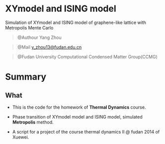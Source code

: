 # XYmodel and ISING model
Simulation of XYmodel and ISING model of graphene-like lattice with Metropolis Mente Carlo


> @Authour Yang Zhou

> @Mail  y_zhou13@fudan.edu.cn

> @Fudan University Computational Condensed Matter Group(CCMG)

# Summary

## What

- This is the code for the homework of **Thermal Dynamics** course.

- Phase transition of XYmodel model and ISING model, simulated  **Metropolis** method.

- A script for a project of the course thermal dynamics II @ fudan 2014 of Xuewei.